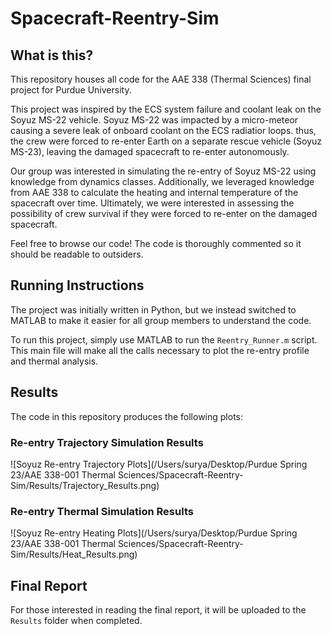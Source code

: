 # Spacecraft-Reentry-Sim

## What is this?
This repository houses all code for the AAE 338 (Thermal Sciences) final project for Purdue University.

This project was inspired by the ECS system failure and coolant leak on the Soyuz MS-22 vehicle. Soyuz MS-22 was impacted by a micro-meteor causing a severe leak of onboard coolant on the ECS radiatior loops. thus, the crew were forced to re-enter Earth on a separate rescue vehicle (Soyuz MS-23), leaving the damaged spacecraft to re-enter autonomously.

Our group was interested in simulating the re-entry of Soyuz MS-22 using knowledge from dynamics classes. Additionally, we leveraged knowledge from AAE 338 to calculate the heating and internal temperature of the spacecraft over time. Ultimately, we were interested in assessing the possibility of crew survival if they were forced to re-enter on the damaged spacecraft.

Feel free to browse our code! The code is thoroughly commented so it should be readable to outsiders.

## Running Instructions
The project was initially written in Python, but we instead switched to MATLAB to make it easier for all group members to understand the code.

To run this project, simply use MATLAB to run the `Reentry_Runner.m` script. This main file will make all the calls necessary to plot the re-entry profile and thermal analysis.

## Results
The code in this repository produces the following plots:

### Re-entry Trajectory Simulation Results
![Soyuz Re-entry Trajectory Plots](/Users/surya/Desktop/Purdue Spring 23/AAE 338-001 Thermal Sciences/Spacecraft-Reentry-Sim/Results/Trajectory_Results.png)
### Re-entry Thermal Simulation Results
![Soyuz Re-entry Heating Plots](/Users/surya/Desktop/Purdue Spring 23/AAE 338-001 Thermal Sciences/Spacecraft-Reentry-Sim/Results/Heat_Results.png)
## Final Report
For those interested in reading the final report, it will be uploaded to the `Results` folder when completed.
